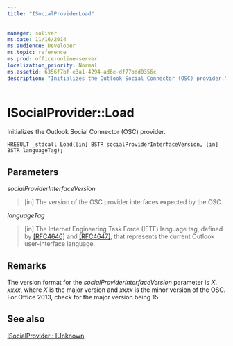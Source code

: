 ```yaml
---
title: "ISocialProviderLoad"
 
 
manager: soliver
ms.date: 11/16/2014
ms.audience: Developer
ms.topic: reference
ms.prod: office-online-server
localization_priority: Normal
ms.assetid: 6356f7bf-e3a1-4294-ad6e-df77bdd0356c
description: "Initializes the Outlook Social Connector (OSC) provider."
---
```


# ISocialProvider::Load

Initializes the Outlook Social Connector (OSC) provider.
  
```
HRESULT _stdcall Load([in] BSTR socialProviderInterfaceVersion, [in] BSTR languageTag);
```

## Parameters

 _socialProviderInterfaceVersion_
  
> [in] The version of the OSC provider interfaces expected by the OSC.
    
 _languageTag_
  
> [in] The Internet Engineering Task Force (IETF) language tag, defined by [[RFC4646]](http://www.ietf.org/rfc/rfc4646.txt) and [[RFC4647]](http://www.ietf.org/rfc/rfc4647.txt), that represents the current Outlook user-interface language.
    
## Remarks

The version format for the  _socialProviderInterfaceVersion_ parameter is  _X_. _xxxx_, where  _X_ is the major version and  _xxxx_ is the minor version of the OSC. For Office 2013, check for the major version being 15. 
  
## See also



[ISocialProvider : IUnknown](isocialprovideriunknown.md)

